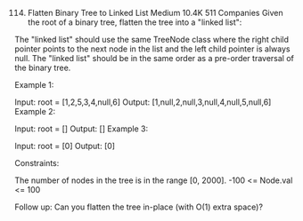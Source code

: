 ﻿114. Flatten Binary Tree to Linked List
     Medium
     10.4K
     511
     Companies
     Given the root of a binary tree, flatten the tree into a "linked list":

The "linked list" should use the same TreeNode class where the right child pointer points to the next node in the list and the left child pointer is always null.
The "linked list" should be in the same order as a pre-order traversal of the binary tree.


Example 1:


Input: root = [1,2,5,3,4,null,6]
Output: [1,null,2,null,3,null,4,null,5,null,6]
Example 2:

Input: root = []
Output: []
Example 3:

Input: root = [0]
Output: [0]


Constraints:

The number of nodes in the tree is in the range [0, 2000].
-100 <= Node.val <= 100


Follow up: Can you flatten the tree in-place (with O(1) extra space)?